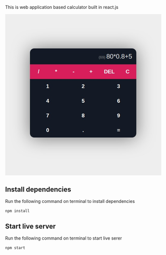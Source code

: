 This is web application based calculator built in react.js

![calculator](calculator.jpeg)


## Install dependencies

Run the following command on terminal to install dependencies
```
npm install
``` 

## Start live server

Run the following command on terminal to start live serer
```
npm start
```
